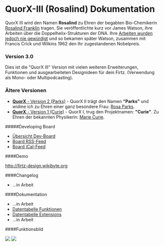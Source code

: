 # QuorX-III (Rosalind) Dokumentation
QuorX III wird den Namen **Rosalind** zu Ehren der begabten Bio-Chemikerin <a
href="https://de.wikipedia.org/wiki/Rosalind_Franklin">Rosalind Franklin</a> tragen. Sie veröffentlichte kurz vor
James Watson, ihre Arbeiten über die Doppelhelix-Strukturen der DNA. Ihre <a href="https://de.wikipedia.org/wiki/Rosalind_Franklin#Rosalind_Franklin_und_der_Nobelpreis">Arbeiten wurden jedoch nie gewürdigt</a> und so bekamen später Watson, zusammen mit Francis Crick und Wilkins 1962 den Ihr zugestandenen Nobelpreis.

### Version 3.0
Dies ist die "QuorX III" Version mit vielen weiteren Erweiterungen, Funktionen und ausgearbeiteten Designideen für dein Firtz. (Verwendung als Mono- oder Multipodcasting).

### Ältere Versionen
* <a href="https://github.com/Firtz-Designs/QuorX-II">**QuorX** - Version 2 (Parks)</a> - QuorX II trägt den Namen **"Parks"** und widme ich zu Ehren einer ganz besondere Frau: <a href="http://de.wikipedia.org/wiki/Rosa_Parks">Rosa Parks</a>. 
* <a href="https://github.com/Firtz-Designs/QuorX-I">**QuorX** - Version 1 (Curie)</a> - QuorX I, trug den Projektnamen: **"Curie"**. Zu Ehren der bekannten Physikerin: <a href="http://de.wikipedia.org/wiki/Marie_Curie">Marie Curie</a>.


#####Developing Board
* [Übersicht Dev-Board](http://board.wikibyte.org/public/board/44a8c9d586a9769befe08eacaa44e893f087e1ab7f23658fd2d6f19499eb)
* [Board RSS-Feed](http://board.wikibyte.org/feed/project/44a8c9d586a9769befe08eacaa44e893f087e1ab7f23658fd2d6f19499eb)
* [Board iCal-Feed](http://board.wikibyte.org/ical/project/44a8c9d586a9769befe08eacaa44e893f087e1ab7f23658fd2d6f19499eb)


####Demo

http://firtz-design.wikibyte.org

####Changelog

- ...in Arbeit

####Dokumentation

- ...in Arbeit
- [Datentabelle Funktionen](https://github.com/Firtz-Designs/QuorX-III/blob/master/docs/Funktionen.md)
- [Datentabelle Extensions](https://github.com/Firtz-Designs/QuorX-III/blob/master/docs/Extensions.md)
- ...in Arbeit

####Funktionsbild

<img src="https://raw.githubusercontent.com/Firtz-Designs/QuorX-III/master/docs/img/hooklines.png">
<img src="https://raw.githubusercontent.com/Firtz-Designs/QuorX-III/master/docs/img/functionlines.png">
